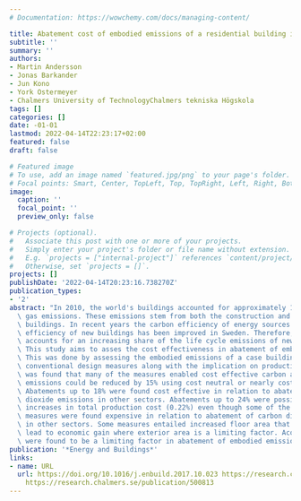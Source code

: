 ```yaml
---
# Documentation: https://wowchemy.com/docs/managing-content/

title: Abatement cost of embodied emissions of a residential building in Sweden
subtitle: ''
summary: ''
authors:
- Martin Andersson
- Jonas Barkander
- Jun Kono
- York Ostermeyer
- Chalmers University of TechnologyChalmers tekniska Högskola
tags: []
categories: []
date: -01-01
lastmod: 2022-04-14T22:23:17+02:00
featured: false
draft: false

# Featured image
# To use, add an image named `featured.jpg/png` to your page's folder.
# Focal points: Smart, Center, TopLeft, Top, TopRight, Left, Right, BottomLeft, Bottom, BottomRight.
image:
  caption: ''
  focal_point: ''
  preview_only: false

# Projects (optional).
#   Associate this post with one or more of your projects.
#   Simply enter your project's folder or file name without extension.
#   E.g. `projects = ["internal-project"]` references `content/project/deep-learning/index.md`.
#   Otherwise, set `projects = []`.
projects: []
publishDate: '2022-04-14T20:23:16.738270Z'
publication_types:
- '2'
abstract: "In 2010, the world's buildings accounted for approximately 19% of all greenhouse\
  \ gas emissions. These emissions stem from both the construction and operation of\
  \ buildings. In recent years the carbon efficiency of energy sources and energy\
  \ efficiency of new buildings has been improved in Sweden. Therefore, embodied emissions\
  \ accounts for an increasing share of the life cycle emissions of new buildings.\
  \ This study aims to asses the cost effectiveness in abatement of embodied emissions.\
  \ This was done by assessing the embodied emissions of a case building and several\
  \ conventional design measures along with the implication on production cost. It\
  \ was found that many of the measures enabled cost effective carbon abatement. Embodied\
  \ emissions could be reduced by 15% using cost neutral or nearly cost neutral measures.\
  \ Abatements up to 18% were found cost effective in relation to abatement of carbon\
  \ dioxide emissions in other sectors. Abatements up to 24% were possible with minor\
  \ increases in total production cost (0.22%) even though some of the individual\
  \ measures were found expensive in relation to abatement of carbon dioxide emissions\
  \ in other sectors. Some measures entailed increased floor area that could potentially\
  \ lead to economic gain where exterior area is a limiting factor. Acoustic requirements\
  \ were found to be a limiting factor in abatement of embodied emissions.  "
publication: '*Energy and Buildings*'
links:
- name: URL
  url: https://doi.org/10.1016/j.enbuild.2017.10.023 https://research.chalmers.se/publication/252548
    https://research.chalmers.se/publication/500813
---
```


